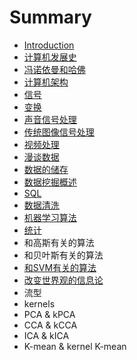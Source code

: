 # Summary

* [Introduction](README.md)
* [计算机发展史](ji-suan-ji-fa-zhan-shi.md)
* [冯诺依曼和哈佛](feng-nuo-yi-man-he-ha-fo.md)
* [计算机架构](ji-suan-ji-jia-gou.md)
* [信号](xin-hao-he-bian-huan.md)
* [变换](bian-huan.md)
* [声音信号处理](sheng-yin-xin-hao-chu-li.md)
* [传统图像信号处理](chuan-tong-tu-xiang-xin-hao-chu-li.md)
* [视频处理](shi-pin-chu-li.md)
* [漫谈数据](man-tan-shu-ju.md)
* [数据的储存](shu-ju-de-chu-cun.md)
* [数据挖掘概述](chapter1.md)
* [SQL](sql.md)
* [数据清洗](shu-ju-qing-xi.md)
* [机器学习算法](ji-qi-xue-xi-suan-fa.md)
* [统计](tong-ji.md)
* 和高斯有关的算法
* 和贝叶斯有关的算法
* [和SVM有关的算法](he-svm-you-guan-de-suan-fa.md)
* [改变世界观的信息论](gai-bian-shi-jie-guan-de-xin-xi-lun.md)
* 流型
* kernels
* PCA & kPCA
* CCA & kCCA
* ICA & kICA
* K-mean & kernel K-mean

